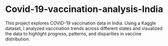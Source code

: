# Covid-19-vaccination-analysis-India
This project explores COVID-19 vaccination data in India. Using a Kaggle dataset, I analyzed vaccination trends across different states and visualized the data to highlight progress, patterns, and disparities in vaccine distribution.
